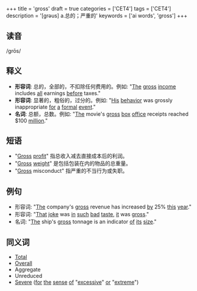 +++
title = 'gross'
draft = true
categories = ['CET4']
tags = ['CET4']
description = '[grəus] a.总的；严重的'
keywords = ['ai words', 'gross']
+++

## 读音
/ɡrōs/

## 释义
- **形容词**: 总的，全部的，不扣除任何费用的。例如: "[The](/zh/post/the/) [gross](/zh/post/gross/) [income](/zh/post/income/) includes [all](/zh/post/all/) earnings [before](/zh/post/before/) taxes."
- **形容词**: 显著的，粗俗的，过分的。例如: "[His](/zh/post/his/) [behavior](/zh/post/behavior/) was grossly inappropriate [for](/zh/post/for/) [a](/zh/post/a/) [formal](/zh/post/formal/) [event](/zh/post/event/)."
- **名词**: 总额，总数。例如: "[The](/zh/post/the/) movie's [gross](/zh/post/gross/) [box](/zh/post/box/) [office](/zh/post/office/) receipts reached $100 [million](/zh/post/million/)."

## 短语
- "[Gross](/zh/post/gross/) [profit](/zh/post/profit/)" 指总收入减去直接成本后的利润。
- "[Gross](/zh/post/gross/) [weight](/zh/post/weight/)" 是包括包装在内的物品的总重量。
- "[Gross](/zh/post/gross/) misconduct" 指严重的不当行为或失职。

## 例句
- 形容词: "[The](/zh/post/the/) company's [gross](/zh/post/gross/) revenue has increased [by](/zh/post/by/) 25% [this](/zh/post/this/) [year](/zh/post/year/)."
- 形容词: "[That](/zh/post/that/) [joke](/zh/post/joke/) was [in](/zh/post/in/) [such](/zh/post/such/) [bad](/zh/post/bad/) [taste](/zh/post/taste/), [it](/zh/post/it/) was [gross](/zh/post/gross/)."
- 名词: "[The](/zh/post/the/) ship's [gross](/zh/post/gross/) tonnage is an indicator [of](/zh/post/of/) [its](/zh/post/its/) [size](/zh/post/size/)."

## 同义词
- [Total](/zh/post/total/)
- [Overall](/zh/post/overall/)
- Aggregate
- Unreduced
- [Severe](/zh/post/severe/) ([for](/zh/post/for/) [the](/zh/post/the/) [sense](/zh/post/sense/) [of](/zh/post/of/) "[excessive](/zh/post/excessive/)" [or](/zh/post/or/) "[extreme](/zh/post/extreme/)")
